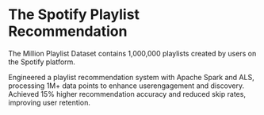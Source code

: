 # The Spotify Playlist Recommendation

The Million Playlist Dataset contains 1,000,000 playlists created by users on the Spotify platform. 

Engineered a playlist recommendation system with Apache Spark and ALS, processing 1M+ data points to enhance userengagement and discovery. Achieved 15% higher recommendation accuracy and reduced skip rates, improving user retention.
